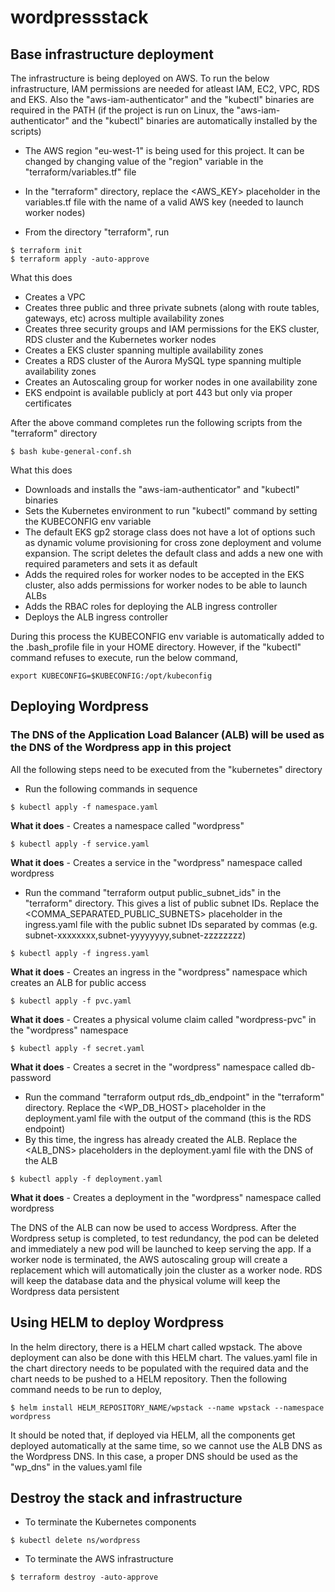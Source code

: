 # wordpressstack

## Base infrastructure deployment

The infrastructure is being deployed on AWS. To run the below infrastructure, IAM permissions are needed for atleast IAM, EC2, VPC, RDS and EKS. Also the "aws-iam-authenticator" and the "kubectl" binaries are required in the PATH (if the project is run on Linux, the "aws-iam-authenticator" and the "kubectl" binaries are automatically installed by the scripts)

* The AWS region "eu-west-1" is being used for this project. It can be changed by changing value of the "region" variable in the "terraform/variables.tf" file

* In the "terraform" directory, replace the <AWS_KEY> placeholder in the variables.tf file with the name of a valid AWS key (needed to launch worker nodes)
* From the directory "terraform", run

```
$ terraform init
$ terraform apply -auto-approve
```

What this does

* Creates a VPC
* Creates three public and three private subnets (along with route tables, gateways, etc) across multiple availability zones
* Creates three security groups and IAM permissions for the EKS cluster, RDS cluster and the Kubernetes worker nodes
* Creates a EKS cluster spanning multiple availability zones
* Creates a RDS cluster of the Aurora MySQL type spanning multiple availability zones
* Creates an Autoscaling group for worker nodes in one availability zone
* EKS endpoint is available publicly at port 443 but only via proper certificates

After the above command completes run the following scripts from the "terraform" directory

```
$ bash kube-general-conf.sh
```

What this does

* Downloads and installs the "aws-iam-authenticator" and "kubectl" binaries
* Sets the Kubernetes environment to run "kubectl" command by setting the KUBECONFIG env variable
* The default EKS gp2 storage class does not have a lot of options such as dynamic volume provisioning for cross zone deployment and volume expansion. The script deletes the default class and adds a new one with required parameters and sets it as default
* Adds the required roles for worker nodes to be accepted in the EKS cluster, also adds permissions for worker nodes to be able to launch ALBs
* Adds the RBAC roles for deploying the ALB ingress controller
* Deploys the ALB ingress controller

During this process the KUBECONFIG env variable is automatically added to the .bash_profile file in your HOME directory. However, if the "kubectl" command refuses to execute, run the below command,

```
export KUBECONFIG=$KUBECONFIG:/opt/kubeconfig
```

## Deploying Wordpress

### The DNS of the Application Load Balancer (ALB) will be used as the DNS of the Wordpress app in this project

All the following steps need to be executed from the "kubernetes" directory

* Run the following commands in sequence

```
$ kubectl apply -f namespace.yaml
```

**What it does** - Creates a namespace called "wordpress"

```
$ kubectl apply -f service.yaml
```

**What it does** - Creates a service in the "wordpress" namespace called wordpress

* Run the command "terraform output public_subnet_ids" in the "terraform" directory. This gives a list of public subnet IDs. Replace the <COMMA_SEPARATED_PUBLIC_SUBNETS> placeholder in the ingress.yaml file with the public subnet IDs separated by commas (e.g. subnet-xxxxxxxx,subnet-yyyyyyyy,subnet-zzzzzzzz)

```
$ kubectl apply -f ingress.yaml
```

**What it does** - Creates an ingress in the "wordpress" namespace which creates an ALB for public access

```
$ kubectl apply -f pvc.yaml
```

**What it does** - Creates a physical volume claim called "wordpress-pvc" in the "wordpress" namespace

```
$ kubectl apply -f secret.yaml
```

**What it does** - Creates a secret in the "wordpress" namespace called db-password

* Run the command "terraform output rds_db_endpoint" in the "terraform" directory. Replace the <WP_DB_HOST> placeholder in the deployment.yaml file with the output of the command (this is the RDS endpoint)
* By this time, the ingress has already created the ALB. Replace the <ALB_DNS> placeholders in the deployment.yaml file with the DNS of the ALB

```
$ kubectl apply -f deployment.yaml
```

**What it does** - Creates a deployment in the "wordpress" namespace called wordpress

The DNS of the ALB can now be used to access Wordpress. After the Wordpress setup is completed, to test redundancy, the pod can be deleted and immediately a new pod will be launched to keep serving the app. If a worker node is terminated, the AWS autoscaling group will create a replacement which will automatically join the cluster as a worker node. RDS will keep the database data and the physical volume will keep the Wordpress data persistent

## Using HELM to deploy Wordpress

In the helm directory, there is a HELM chart called wpstack. The above deployment can also be done with this HELM chart. The values.yaml file in the chart directory needs to be populated with the required data and the chart needs to be pushed to a HELM repository. Then the following command needs to be run to deploy,

```
$ helm install HELM_REPOSITORY_NAME/wpstack --name wpstack --namespace wordpress
```

It should be noted that, if deployed via HELM, all the components get deployed automatically at the same time, so we cannot use the ALB DNS as the Wordpress DNS. In this case, a proper DNS should be used as the "wp_dns" in the values.yaml file

## Destroy the stack and infrastructure

* To terminate the Kubernetes components

```
$ kubectl delete ns/wordpress
```

* To terminate the AWS infrastructure

```
$ terraform destroy -auto-approve
```
